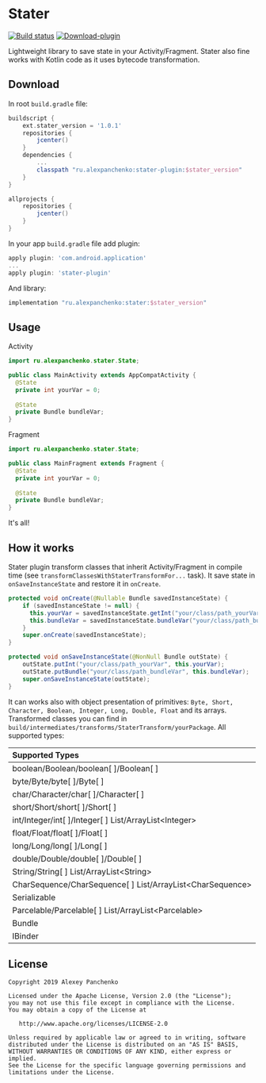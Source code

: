 Stater
=======
[![Build status](https://travis-ci.org/AlexeyPanchenko/stater.svg?branch=master)](https://travis-ci.org/AlexeyPanchenko/stater)
[![Download-plugin](https://api.bintray.com/packages/alexeypanchenko/maven/stater-plugin/images/download.svg) ](https://bintray.com/alexeypanchenko/maven/stater-plugin/_latestVersion)

Lightweight library to save state in your Activity/Fragment.
Stater also fine works with Kotlin code as it uses bytecode transformation.

Download
--------
In root `build.gradle` file:
```groovy
buildscript {
    ext.stater_version = '1.0.1'
    repositories {
        jcenter()
    }
    dependencies {
        ...
        classpath "ru.alexpanchenko:stater-plugin:$stater_version"
    }
}

allprojects {
    repositories {
        jcenter()
    }
}

```
In your app `build.gradle` file add plugin:
```groovy
apply plugin: 'com.android.application'
...
apply plugin: 'stater-plugin'
```
And library:
```groovy
implementation "ru.alexpanchenko:stater:$stater_version"
```

Usage
--------
Activity
```java
import ru.alexpanchenko.stater.State;

public class MainActivity extends AppCompatActivity {
  @State
  private int yourVar = 0;
  
  @State
  private Bundle bundleVar;
}
```
Fragment
```java
import ru.alexpanchenko.stater.State;

public class MainFragment extends Fragment {
  @State
  private int yourVar = 0;
  
  @State
  private Bundle bundleVar;
}
```
It's all!

How it works
--------
Stater plugin transform classes that inherit Activity/Fragment in compile time (see `transformClassesWithStaterTransformFor...` task).
It save state in `onSaveInstanceState` and restore it in `onCreate`.
```java
protected void onCreate(@Nullable Bundle savedInstanceState) {
    if (savedInstanceState != null) {
      this.yourVar = savedInstanceState.getInt("your/class/path_yourVar");
      this.bundleVar = savedInstanceState.bundleVar("your/class/path_bundleVar");
    }
    super.onCreate(savedInstanceState);
}

protected void onSaveInstanceState(@NonNull Bundle outState) {
    outState.putInt("your/class/path_yourVar", this.yourVar);
    outState.putBundle("your/class/path_bundleVar", this.bundleVar);
    super.onSaveInstanceState(outState);
}
```
It can works also with object presentation of primitives:
`Byte, Short, Character, Boolean, Integer, Long, Double, Float` and its arrays.
Transformed classes you can find in `build/intermediates/transforms/StaterTransform/yourPackage`.
All supported types:

| Supported Types  |
|:-------|
| boolean/Boolean/boolean[ ]/Boolean[ ]|
| byte/Byte/byte[ ]/Byte[ ]|
| char/Character/char[ ]/Character[ ]|
| short/Short/short[ ]/Short[ ]|
| int/Integer/int[ ]/Integer[ ]  List/ArrayList\<Integer\> |
| float/Float/float[ ]/Float[ ] |
| long/Long/long[ ]/Long[ ] |
| double/Double/double[ ]/Double[ ] |
| String/String[ ]  List/ArrayList\<String\> |
| CharSequence/CharSequence[ ]  List/ArrayList\<CharSequence\> |
| Serializable |
| Parcelable/Parcelable[ ] List/ArrayList\<Parcelable\> |
| Bundle |
| IBinder |

License
-------

    Copyright 2019 Alexey Panchenko

    Licensed under the Apache License, Version 2.0 (the "License");
    you may not use this file except in compliance with the License.
    You may obtain a copy of the License at

       http://www.apache.org/licenses/LICENSE-2.0

    Unless required by applicable law or agreed to in writing, software
    distributed under the License is distributed on an "AS IS" BASIS,
    WITHOUT WARRANTIES OR CONDITIONS OF ANY KIND, either express or implied.
    See the License for the specific language governing permissions and
    limitations under the License.